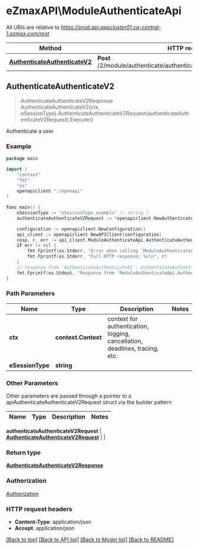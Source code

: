 # eZmaxAPI\ModuleAuthenticateApi

All URIs are relative to *https://prod.api.appcluster01.ca-central-1.ezmax.com/rest*

Method | HTTP request | Description
------------- | ------------- | -------------
[**AuthenticateAuthenticateV2**](ModuleAuthenticateApi.md#AuthenticateAuthenticateV2) | **Post** /2/module/authenticate/authenticate/ezsignuser/{eSessionType} | Authenticate a user



## AuthenticateAuthenticateV2

> AuthenticateAuthenticateV2Response AuthenticateAuthenticateV2(ctx, eSessionType).AuthenticateAuthenticateV2Request(authenticateAuthenticateV2Request).Execute()

Authenticate a user



### Example

```go
package main

import (
    "context"
    "fmt"
    "os"
    openapiclient "./openapi"
)

func main() {
    eSessionType := "eSessionType_example" // string | 
    authenticateAuthenticateV2Request := *openapiclient.NewAuthenticateAuthenticateV2Request("demo", "Qwerty1234!") // AuthenticateAuthenticateV2Request | 

    configuration := openapiclient.NewConfiguration()
    api_client := openapiclient.NewAPIClient(configuration)
    resp, r, err := api_client.ModuleAuthenticateApi.AuthenticateAuthenticateV2(context.Background(), eSessionType).AuthenticateAuthenticateV2Request(authenticateAuthenticateV2Request).Execute()
    if err != nil {
        fmt.Fprintf(os.Stderr, "Error when calling `ModuleAuthenticateApi.AuthenticateAuthenticateV2``: %v\n", err)
        fmt.Fprintf(os.Stderr, "Full HTTP response: %v\n", r)
    }
    // response from `AuthenticateAuthenticateV2`: AuthenticateAuthenticateV2Response
    fmt.Fprintf(os.Stdout, "Response from `ModuleAuthenticateApi.AuthenticateAuthenticateV2`: %v\n", resp)
}
```

### Path Parameters


Name | Type | Description  | Notes
------------- | ------------- | ------------- | -------------
**ctx** | **context.Context** | context for authentication, logging, cancellation, deadlines, tracing, etc.
**eSessionType** | **string** |  | 

### Other Parameters

Other parameters are passed through a pointer to a apiAuthenticateAuthenticateV2Request struct via the builder pattern


Name | Type | Description  | Notes
------------- | ------------- | ------------- | -------------

 **authenticateAuthenticateV2Request** | [**AuthenticateAuthenticateV2Request**](AuthenticateAuthenticateV2Request.md) |  | 

### Return type

[**AuthenticateAuthenticateV2Response**](AuthenticateAuthenticateV2Response.md)

### Authorization

[Authorization](../README.md#Authorization)

### HTTP request headers

- **Content-Type**: application/json
- **Accept**: application/json

[[Back to top]](#) [[Back to API list]](../README.md#documentation-for-api-endpoints)
[[Back to Model list]](../README.md#documentation-for-models)
[[Back to README]](../README.md)

